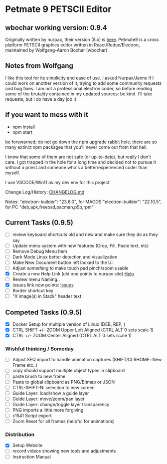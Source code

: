 # Petmate 9 PETSCII Editor

## wbochar working version: 0.9.4

Originally written by nurpax, their version (8.x) is [here](https://nurpax.github.io/petmate/).
Petmate9 is a cross platform PETSCII graphics editor written in React/Redux/Electron, maintained by Wolfgang-Aaron Bochar (wbochar).

## Notes from Wolfgang

I like this tool for its simplicity and ease of use. I asked Nurpax/Janne if I could work on another version of it, trying to add some community requests and bug fixes. I am not a professional electron coder, so before reading some of the brutality contained in my updated sources: be kind. I'll take requests, but I do have a day job :)

## if you want to mess with it

- npm install
- npm start

be forewarned; do not go down the npm upgrade rabbit hole. there are so many extinct npm packages that you'll never come out from that hell.

I know that some of them are not safe (or up-to-date), but really I don't care. I got trapped in the hole for a long time and decided not to pursue it without a priest and someone who's a better/experienced coder than myself.

I use VSCODE/Win11 as my dev env for this project.

Change Log/History: [CHANGELOG.md](https://github.com/wbochar/petmate9/blob/main/CHANGELOG.md)

Notes: "electron-builder": "23.6.0", for MACOS
"electron-builder": "22.10.5", for PC
"deb,apk,freebsd,pacman,p5p,rpm"

## Current Tasks (0.9.5)

- [ ] review keyboard shortcuts old and new and make sure they do as they say
- [ ] Update menu system with new features (Crop, Fill, Paste text, etc)
- [ ] Remove Debug Menu Item
- [ ] Dark Mode Linux better detection and visualization
- [ ] Make New Document button left locked to the UI
- [ ] Adjust *something* to make touch pad pinch/zoom usable
- [x] Create a new Help Link (old one points to nurpax site) [Help](https://wbochar.com/petmate9)
- [ ] Review menu Naming..
- [x] Issues link now points: [Issues](https://github.com/wbochar/petmate9/issues)
- [ ] Border shortcut key
- [ ] "X image(s) in Stack" header text

## Competed Tasks (0.9.5)

- [x] Docker Setup for multiple version of Linux (DEB, REP, )
- [x] CTRL SHIFT +/- ZOOM Upper Left Aligned (CTRL ALT 0 sets scale 1)
- [x] CTRL +/- ZOOM Center Aligned (CTRL ALT 0 sets scale 1)

### Wishful thinking / Someday

- [ ] Adjust SEQ import to handle animation captures (SHIFT/CLRHOME=New Frame etc..)
- [ ] copy should support multiple object types in clipboard
- [ ] paste brush to new frame
- [ ] Paste to global clipboard as PNG/Bitmap or JSON
- [ ] CTRL-SHIFT-N: selection to new screen
- [ ] Guide Layer: load/show a guide layer
- [ ] Guide Layer: move/zoom/pan layer
- [ ] Guide Layer: change/toggle layer transparency
- [ ] PNG imports a little more forgiving
- [ ] c1541 Script export
- [ ] Zoom Reset for all frames (helpful for animations)

### Distribution

- [x] Setup Website
- [ ] record videos showing new tools and adjustments
- [ ] Instruction Manual
